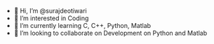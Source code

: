 - 👋 Hi, I’m @surajdeotiwari
- 👀 I’m interested in Coding
- 🌱 I’m currently learning C, C++, Python, Matlab
- 💞️ I’m looking to collaborate on Development on Python and Matlab

<!---
surajdeotiwari/surajdeotiwari is a ✨ special ✨ repository because its `README.md` (this file) appears on your GitHub profile.
You can click the Preview link to take a look at your changes.
--->

